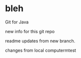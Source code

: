 # bleh
Git for Java

new info for this git repo

readme updates from new branch.

changes from local computermtest
